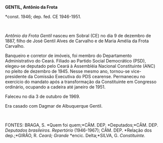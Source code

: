 **GENTIL, Antônio da Frota**

\*const. 1946; dep. fed. CE 1946-1951.

 

*Antônio da Frota Gentil* nasceu em Sobral (CE) no dia 9 de dezembro de
1887, filho de José Gentil Alves de Carvalho e de Maria Amélia da Frota
Carvalho.

Banqueiro e corretor de imóveis, foi membro do Departamento
Administrativo do Ceará. Filiado ao Partido Social Democrático (PSD),
elegeu-se deputado pelo Ceará à Assembléia Nacional Constituinte (ANC)
no pleito de dezembro de 1945. Nesse mesmo ano, tornou-se
vice-presidente da Comissão Executiva do PDS cearense. Permaneceu no
exercício do mandato após a transformação da Constituinte em Congresso
ordinário, ocupando a cadeira até janeiro de 1951.

Faleceu no dia 3 de outubro de 1969.

Era casado com Dagmar de Albuquerque Gentil.

 

FONTES: BRAGA, S. *Quem foi quem;*CÂM. DEP. *Deputados;*CÂM. DEP.
*Deputados brasileiros. Repertório* (1946-1967); CÂM. DEP. *Relação dos
dep.;*GIRÃO, R. *Ceará; Grande* *encic. Delta;*SILVA, G. *Constituinte.*

 

 
